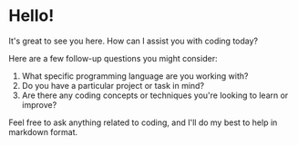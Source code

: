 # Hello!

It's great to see you here. How can I assist you with coding today? 

Here are a few follow-up questions you might consider:
1. What specific programming language are you working with?
2. Do you have a particular project or task in mind?
3. Are there any coding concepts or techniques you're looking to learn or improve?

Feel free to ask anything related to coding, and I'll do my best to help in markdown format.

